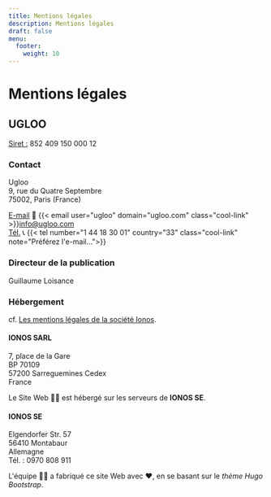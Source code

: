 ```yaml
---
title: Mentions légales
description: Mentions légales
draft: false
menu:
  footer:
    weight: 10
---
```


# Mentions légales

## UGLOO  
<u>Siret :</u> 852 409 150 000 12  

### Contact

Ugloo  
9, rue du Quatre Septembre  
75002, Paris (France)  

<!-- FIXME: hide e-mail address
cf. shortcodes folder -->
<u>E-mail</u> 📧 {{< email user="ugloo" domain="ugloo.com" class="cool-link" >}}[info@ugloo.com](mailto:info@ugloo.com)  
<u>Tél.</u> 📞 {{< tel number="1 44 18 30 01" country="33" class="cool-link" note="Préférez l'e-mail…">}}

### Directeur de la publication

Guillaume Loisance

### Hébergement

cf. [Les mentions légales de la société Ionos](https://www.ionos.fr/terms-gtc/terms-imprint/?source=termsandconditions).

#### IONOS SARL                                                                       
7, place de la Gare  
BP 70109  
57200 Sarreguemines Cedex  
France  

Le Site Web 🐻‍❄️ est hébergé sur les serveurs de **IONOS SE**.  

#### IONOS SE
Elgendorfer Str. 57  
56410 Montabaur  
Allemagne  
Tél. : 0970 808 911  
  
L'équipe 🐻‍❄️ a fabriqué ce site Web avec ❤️, en se basant sur le *thème Hugo Bootstrap*.
